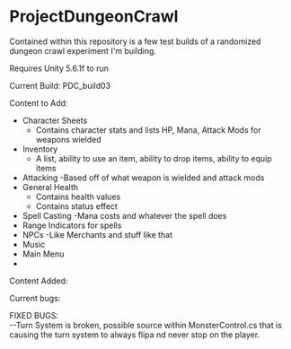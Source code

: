 # ProjectDungeonCrawl

Contained within this repository is a few test builds of a randomized dungeon crawl experiment I'm building. 

Requires Unity 5.6.1f to run

Current Build: PDC_build03

Content to Add:
- Character Sheets
    - Contains character stats and lists HP, Mana, Attack Mods for         weapons wielded
- Inventory
    - A list, ability to use an item, ability to drop items, ability       to equip items 
- Attacking
    -Based off of what weapon is wielded and attack mods
- General Health
    - Contains health values
    - Contains status effect
- Spell Casting
    -Mana costs and whatever the spell does
- Range Indicators for spells
- NPCs
    -Like Merchants and stuff like that
- Music
- Main Menu
- 

Content Added:

Current bugs:



FIXED BUGS:   
--Turn System is broken, possible source within        MonsterControl.cs that is causing the turn system to always flipa nd never stop on the player. 